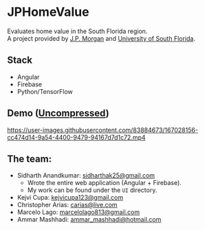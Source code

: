 # JPHomeValue
Evaluates home value in the South Florida region.  
A project provided by [J.P. Morgan](https://www.jpmorgan.com/global) and [University of South Florida](https://www.usf.edu/).

## Stack
- Angular
- Firebase
- Python/TensorFlow

## Demo ([Uncompressed](https://drive.google.com/file/d/1VWUtBZM4Uz-zqGOII6mkGlisc-BO-0g2/view?usp=sharing))

https://user-images.githubusercontent.com/83884673/167028156-cc474d14-9a54-4400-9479-94167d7d1c72.mp4

## The team:
- Sidharth Anandkumar: sidharthak25@gmail.com
  - Wrote the entire web application (Angular + Firebase).
  - My work can be found under the `UI` directory.
- Kejvi Cupa: kejvicupa123@gmail.com
- Christopher Arias: carias@live.com
- Marcelo Lago: marcelolago813@gmail.com
- Ammar Mashhadi: ammar_mashhadi@hotmail.com
